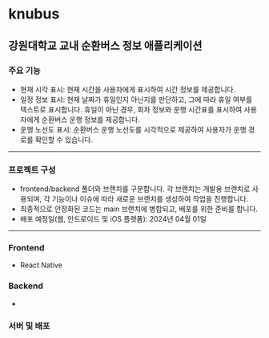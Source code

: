 # knubus

## 강원대학교 교내 순환버스 정보 애플리케이션

### 주요 기능
- 현재 시각 표시: 현재 시간을 사용자에게 표시하여 시간 정보를 제공합니다.
- 일정 정보 표시: 현재 날짜가 휴일인지 아닌지를 판단하고, 그에 따라 휴일 여부를 텍스트로 표시합니다. 휴일이 아닌 경우, 회차 정보와 운행 시간표를 표시하여 사용자에게 순환버스 운행 정보를 제공합니다.
- 운행 노선도 표시: 순환버스 운행 노선도를 시각적으로 제공하여 사용자가 운행 경로를 확인할 수 있습니다.
---
### 프로젝트 구성
- frontend/backend 폴더와 브랜치를 구분합니다. 각 브랜치는 개발용 브랜치로 사용되며, 각 기능이나 이슈에 따라 새로운 브랜치를 생성하여 작업을 진행합니다.
- 최종적으로 안정화된 코드는 main 브랜치에 병합되고, 배포를 위한 준비를 합니다.
- 배포 예정일(웹, 안드로이드 및 iOS 플랫폼): 2024년 04월 01일
---
### Frontend
- React Native

### Backend
- 
### 서버 및 배포
